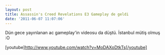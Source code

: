 ```yaml
---
layout: post
title: Assassin's Creed Revelations E3 Gameplay de geldi
date: '2011-06-07 11:07:06'
---
```


Dün gece yayınlanan ac gameplay'in videosu da düştü. İstanbul mütiş olmuş :O

[youtube]http://www.youtube.com/watch?v=MoDAXoDtkTs[/youtube]
